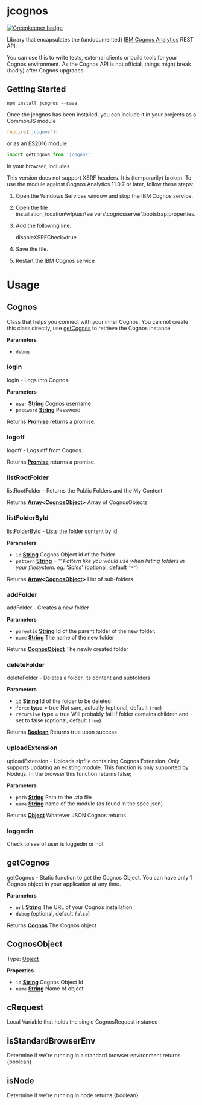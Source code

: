 # jcognos

[![Greenkeeper badge](https://badges.greenkeeper.io/CognosExt/jcognos.svg)](https://greenkeeper.io/)

Library that encapsulates the (undocumented) [IBM Cognos Analytics](https://www.ibm.com/products/cognos-analytics) REST API.

You can use this to write tests, external clients or build tools for your Cognos environment. As the Cognos API is not official, things might break (badly) after Cognos upgrades.

## Getting Started

```shell
npm install jcognos --save
```

Once the jcognos has been installed, you can include it in your projects as a CommonJS module

```javascript
require('jcognos');
```

or as an ES2016 module

```javascript
import getCognos from 'jcognos'
```

In your browser, Includes

This version does not support XSRF headers. It is (temporarily) broken. To use the
module against Cognos Analytics 11.0.7 or later, follow these steps:

1.  Open the Windows Services window and stop the IBM Cognos service.
2.  Open the file installation_location\\wlp\\usr\\servers\\cognosserver\\bootstrap.properties.
3.  Add the following line:

    disableXSRFCheck=true

4.  Save the file.
5.  Restart the IBM Cognos service

# Usage

<!-- Generated by documentation.js. Update this documentation by updating the source code. -->

## Cognos

Class that helps you connect with your inner Cognos. You can not create this class directly, use [getCognos](#getcognos) to
retrieve the Cognos instance.

**Parameters**

-   `debug`  

### login

login - Logs into Cognos.

**Parameters**

-   `user` **[String](https://developer.mozilla.org/en-US/docs/Web/JavaScript/Reference/Global_Objects/String)** Cognos username
-   `password` **[String](https://developer.mozilla.org/en-US/docs/Web/JavaScript/Reference/Global_Objects/String)** Password

Returns **[Promise](https://developer.mozilla.org/en-US/docs/Web/JavaScript/Reference/Global_Objects/Promise)** returns a promise.

### logoff

logoff - Logs off from Cognos.

Returns **[Promise](https://developer.mozilla.org/en-US/docs/Web/JavaScript/Reference/Global_Objects/Promise)** returns a promise.

### listRootFolder

listRootFolder - Returns the Public Folders and the My Content

Returns **[Array](https://developer.mozilla.org/en-US/docs/Web/JavaScript/Reference/Global_Objects/Array)&lt;[CognosObject](#cognosobject)>** Array of CognosObjects

### listFolderById

listFolderById - Lists the folder content by id

**Parameters**

-   `id` **[String](https://developer.mozilla.org/en-US/docs/Web/JavaScript/Reference/Global_Objects/String)** Cognos Object id of the folder
-   `pattern` **[String](https://developer.mozilla.org/en-US/docs/Web/JavaScript/Reference/Global_Objects/String)** = '_' Pattern like you would use when listing folders in your filesystem. eg. 'Sales_' (optional, default `'*'`)

Returns **[Array](https://developer.mozilla.org/en-US/docs/Web/JavaScript/Reference/Global_Objects/Array)&lt;[CognosObject](#cognosobject)>** List of sub-folders

### addFolder

addFolder - Creates a new folder

**Parameters**

-   `parentid` **[String](https://developer.mozilla.org/en-US/docs/Web/JavaScript/Reference/Global_Objects/String)** Id of the parent folder of the new folder.
-   `name` **[String](https://developer.mozilla.org/en-US/docs/Web/JavaScript/Reference/Global_Objects/String)** The name of the new folder

Returns **[CognosObject](#cognosobject)** The newly created folder

### deleteFolder

deleteFolder - Deletes a folder, its content and subfolders

**Parameters**

-   `id` **[String](https://developer.mozilla.org/en-US/docs/Web/JavaScript/Reference/Global_Objects/String)** Id of the folder to be deleted
-   `force` **type** = true     Not sure, actually (optional, default `true`)
-   `recursive` **type** = true Will probably fail if folder contains children and set to false (optional, default `true`)

Returns **[Boolean](https://developer.mozilla.org/en-US/docs/Web/JavaScript/Reference/Global_Objects/Boolean)** Returns true upon success

### uploadExtension

uploadExtension - Uploads zipfile containing Cognos Extension. Only supports updating an existing module.
This function is only supported by Node.js. In the browser this function returns false;

**Parameters**

-   `path` **[String](https://developer.mozilla.org/en-US/docs/Web/JavaScript/Reference/Global_Objects/String)** Path to the .zip file
-   `name` **[String](https://developer.mozilla.org/en-US/docs/Web/JavaScript/Reference/Global_Objects/String)** name of the module (as found in the spec.json)

Returns **[Object](https://developer.mozilla.org/en-US/docs/Web/JavaScript/Reference/Global_Objects/Object)** Whatever JSON Cognos returns

### loggedin

Check to see of user is loggedin or not

## getCognos

getCognos - Static function to get the Cognos Object. You can have only 1 Cognos object in your application
at any time.

**Parameters**

-   `url` **[String](https://developer.mozilla.org/en-US/docs/Web/JavaScript/Reference/Global_Objects/String)** The URL of your Cognos installation
-   `debug`   (optional, default `false`)

Returns **[Cognos](#cognos)** The Cognos object

## CognosObject

Type: [Object](https://developer.mozilla.org/en-US/docs/Web/JavaScript/Reference/Global_Objects/Object)

**Properties**

-   `id` **[String](https://developer.mozilla.org/en-US/docs/Web/JavaScript/Reference/Global_Objects/String)** Cognos Object Id
-   `name` **[String](https://developer.mozilla.org/en-US/docs/Web/JavaScript/Reference/Global_Objects/String)** Name of object.

## cRequest

Local Variable that holds the single CognosRequest instance

## isStandardBrowserEnv

Determine if we're running in a standard browser environment
returns {boolean}

## isNode

Determine if we're running in node
returns {boolean}
